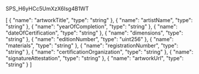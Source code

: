 SPS_H6yHCc5UmXzX6Isg4B1WT

[
  {
    "name": "artworkTitle",
    "type": "string"
  },
  {
    "name": "artistName",
    "type": "string"
  },
  {
    "name": "yearOfCompletion",
    "type": "string"
  },
  {
    "name": "dateOfCertification",
    "type": "string"
  },
  {
    "name": "dimensions",
    "type": "string"
  },
  {
    "name": "editionNumber",
    "type": "uint256"
  },
  {
    "name": "materials",
    "type": "string"
  },
  {
    "name": "registrationNumber",
    "type": "string"
  },
  {
    "name": "certificationOrganization",
    "type": "string"
  },
  {
    "name": "signatureAttestation",
    "type": "string"
  },
  {
    "name": "artworkUrl",
    "type": "string"
  }
]